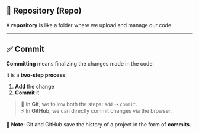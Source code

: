 ## 📁 Repository (Repo)

A **repository** is like a folder where we upload and manage our code.

---

## ✅ Commit

**Committing** means finalizing the changes made in the code.

It is a **two-step process**:
1. **Add** the change  
2. **Commit** it

> 🔁 In **Git**, we follow both the steps: `add` ➝ `commit`.  
> ⚡ In **GitHub**, we can directly commit changes via the browser.

🧠 **Note:** Git and GitHub save the history of a project in the form of **commits**.
